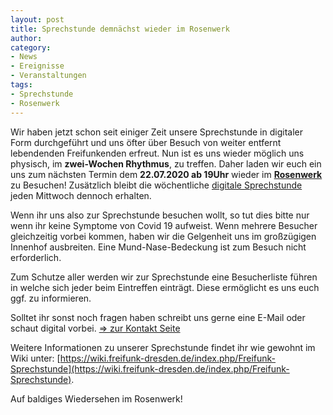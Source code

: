 ```yaml
---
layout: post
title: Sprechstunde demnächst wieder im Rosenwerk
author: 
category:
- News
- Ereignisse
- Veranstaltungen
tags:
- Sprechstunde
- Rosenwerk
---
```


Wir haben jetzt schon seit einiger Zeit unsere Sprechstunde in digitaler Form durchgeführt und uns öfter über Besuch von weiter entfernt lebendenden Freifunkenden erfreut. Nun ist es uns wieder möglich uns physisch, im **zwei-Wochen Rhythmus**, zu treffen. Daher laden wir euch ein uns zum nächsten Termin dem **22.07.2020 ab 19Uhr** wieder im **[Rosenwerk](https://www.freifunk-dresden.de/kontakt/)** zu Besuchen! Zusätzlich bleibt die wöchentliche [digitale Sprechstunde](https://talk.freifunk-dresden.de/sprechstunde) jeden Mittwoch dennoch erhalten.

Wenn ihr uns also zur Sprechstunde besuchen wollt, so tut dies bitte nur wenn ihr keine Symptome von Covid 19 aufweist. Wenn mehrere Besucher gleichzeitig vorbei kommen, haben wir die Gelgenheit uns im großzügigen Innenhof ausbreiten. Eine Mund-Nase-Bedeckung ist zum Besuch nicht erforderlich.

Zum Schutze aller werden wir zur Sprechstunde eine Besucherliste führen in welche sich jeder beim Eintreffen einträgt. Diese ermöglicht es uns euch ggf. zu informieren.

Solltet ihr sonst noch fragen haben schreibt uns gerne eine E-Mail oder schaut digital vorbei. [=> zur Kontakt Seite](https://www.freifunk-dresden.de/kontakt/)

Weitere Informationen zu unserer Sprechstunde findet ihr wie gewohnt im Wiki unter: [https://wiki.freifunk-dresden.de/index.php/Freifunk-Sprechstunde](https://wiki.freifunk-dresden.de/index.php/Freifunk-Sprechstunde).

Auf baldiges Wiedersehen im Rosenwerk!
